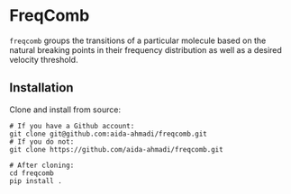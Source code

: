 # FreqComb

`freqcomb` groups the transitions of a particular molecule based on the natural breaking points in their frequency distribution as well as a desired velocity threshold.

## Installation

Clone and install from source:
```
# If you have a Github account:
git clone git@github.com:aida-ahmadi/freqcomb.git
# If you do not:
git clone https://github.com/aida-ahmadi/freqcomb.git

# After cloning:
cd freqcomb
pip install .
```